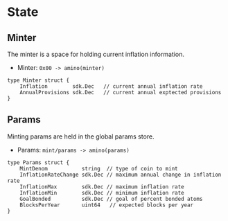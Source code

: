 # State

## Minter

The minter is a space for holding current inflation information.

 - Minter: `0x00 -> amino(minter)`

```golang
type Minter struct {
	Inflation        sdk.Dec   // current annual inflation rate
	AnnualProvisions sdk.Dec   // current annual exptected provisions
}
```

## Params

Minting params are held in the global params store. 

 - Params: `mint/params -> amino(params)`

```golang
type Params struct {
	MintDenom           string  // type of coin to mint
	InflationRateChange sdk.Dec // maximum annual change in inflation rate
	InflationMax        sdk.Dec // maximum inflation rate
	InflationMin        sdk.Dec // minimum inflation rate
	GoalBonded          sdk.Dec // goal of percent bonded atoms
	BlocksPerYear       uint64   // expected blocks per year
}
```
